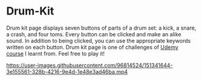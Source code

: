 # Drum-Kit
Drum kit page displays seven buttons of parts of a drum set: a kick, a snare, a crash, and four toms. Every button can be clicked and make an alike sound. In addition to 
being clicked, you can use the appropriate keywords written on each button. Drum kit page is one of challenges of 
[Udemy course](https://www.udemy.com/course/the-complete-web-development-bootcamp/) I learnt from. Feel free to play it!


https://user-images.githubusercontent.com/96814524/151341644-3e155561-328b-4216-9e4d-1e48e3ad46ba.mp4

